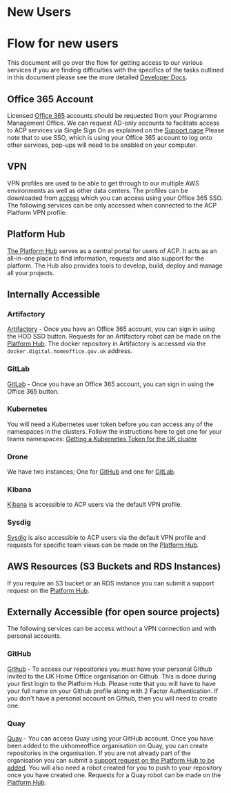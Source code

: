 
# New Users
# Flow for new users
This document will go over the flow for getting access to our various services if you are finding difficulties with the specifics of the tasks outlined in this document please see the more detailed [Developer Docs][developer docs link].

## Office 365 Account
Licensed [Office 365](https://portal.office.com) accounts should be requested from your Programme Management Office. We can request AD-only accounts to facilitate access to ACP services via Single Sign On as explained on the [Support page](https://github.com/UKHomeOffice/application-container-platform/blob/master/sla.md)
Please note that to use SSO, which is using your Office 365 account to log onto other services, pop-ups will need to be enabled on your computer.

## VPN
VPN profiles are used to be able to get through to our multiple AWS environments as well as other data centers. The profiles can be downloaded from [access](https://access-acp.digital.homeoffice.gov.uk) which you can access using your Office 365 SSO. The following services can be only accessed when connected to the ACP Platform VPN profile.

## Platform Hub
[The Platform Hub](https://hub.acp.homeoffice.gov.uk) serves as a central portal for users of ACP. It acts as an all-in-one place to find information, requests and also support for the platform. The Hub also provides tools to develop, build, deploy and manage all your projects.

## Internally Accessible

### Artifactory
[Artifactory](https://artifactory.digital.homeoffice.gov.uk.) - Once you have an Office 365 account, you can sign in using the HOD SSO button. Requests for an Artifactory robot can be made on the [Platform Hub](https://hub.acp.homeoffice.gov.uk/help/support/requests/new/artifactory-bot). The docker repository in Artifactory is accessed via the `docker.digital.homeoffice.gov.uk` address.

### GitLab
[GitLab](https://gitlab.digital.homeoffice.gov.uk) - Once you have an Office 365 account, you can sign in using the Office 365 button.

### Kubernetes
You will need a Kubernetes user token before you can access any of the namespaces in the clusters. Follow the instructions here to get one for your teams namespaces: [Getting a Kubernetes Token for the UK cluster][kube user token doc]

### Drone
We have two instances; One for [GitHub](https://drone.acp.homeoffice.gov.uk) and one for [GitLab](https://drone-gitlab.acp.homeoffice.gov.uk).

### Kibana
[Kibana](https://kibana.acp.homeoffice.gov.uk) is accessible to ACP users via the default VPN profile.

### Sysdig
[Sysdig](https://sysdig.digital.homeoffice.gov.uk) is also accessible to ACP users via the default VPN profile and requests for specific team views can be made on the [Platform Hub](https://hub.acp.homeoffice.gov.uk/help/support/requests/new/sysdig-account).

## AWS Resources (S3 Buckets and RDS Instances)
If you require an S3 bucket or an RDS instance you can submit a support request on the [Platform Hub](https://hub.acp.homeoffice.gov.uk/help/support/requests/overview).

## Externally Accessible (for open source projects)
The following services can be access without a VPN connection and with personal accounts.

### GitHub
[Github](https://github.com/UKHomeOffice) - To access our repositories you must have your personal Github invited to the UK Home Office organisation on Github. This is done during your first login to the Platform Hub. Please note that you will have to have your full name on your Github profile along with 2 Factor Authentication. If you don't have a personal account on Github, then you will need to create one.

### Quay
[Quay](https://quay.io) - You can access Quay using your GitHub account. Once you have been added to the ukhomeoffice organisation on Quay, you can create repositories in the organisation. If you are not already part of the organisation you can submit a [support request on the Platform Hub to be added][quay add to org support request]. You will also need a robot created for you to push to your repository once you have created one. Requests for a Quay robot can be made on the [Platform Hub](https://hub.acp.homeoffice.gov.uk/help/support/requests/new/quay-robot-request).

[developer docs link]: https://github.com/UKHomeOffice/application-container-platform/blob/master/developer-docs/README.md
[quay add to org support request]: https://hub.acp.homeoffice.gov.uk/help/support/requests/new/quay-add-to-org
[kube user token doc]: https://github.com/UKHomeOffice/application-container-platform/blob/master/how-to-docs/kubernetes-user-token.md
